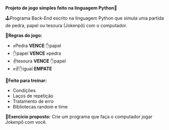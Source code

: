 **Projeto de jogo simples feito na linguagem Python🐍**

🕹️Programa Back-End escrito na linguagem Python que simula uma partida de pedra, papel ou tesoura (Jokenpô) com o computador.

**📓Regras do jogo:**
- ✊Pedra **VENCE** ✋papel
- ✋papel **VENCE** ✊pedra
- ✌️tesoura **VENCE** ✋papel
- ✊✌️✋igual **EMPATE**

📝**Feito para treinar:**
- Condições
- Laços de repetição
- Tratamento de erro
- Bibliotecas random e time

📒**Exercício proposto:** Crie um programa que faça o computador jogar Jokenpô com você.
